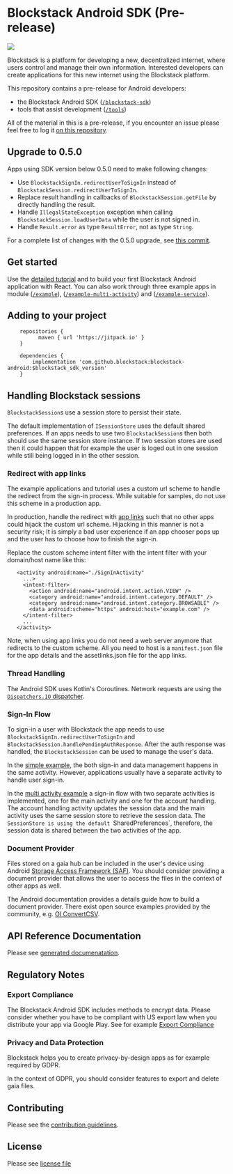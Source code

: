 # Blockstack Android SDK (Pre-release)

[![](https://jitpack.io/v/blockstack/blockstack-android.svg)](https://jitpack.io/#blockstack/blockstack-android)

Blockstack is a platform for developing a new, decentralized internet, where
users control and manage their own information. Interested developers can create
applications for this new internet using the Blockstack platform.

This repository contains a pre-release for Android developers:

- the Blockstack Android SDK ([`/blockstack-sdk`](blockstack-sdk/))
- tools that assist development ([`/tools`](tools/))


All of the material in this is a pre-release, if you encounter an issue please
feel free to log it [on this
repository](https://github.com/blockstack/blockstack-android/issues).

## Upgrade to 0.5.0
Apps using SDK version below 0.5.0 need to make following changes:

- Use `BlockstackSignIn.redirectUserToSignIn` instead of `BlockstackSession.redirectUserToSignIn`.
- Replace result handling in callbacks of `BlockstackSession.getFile` by directly handling the result.
- Handle `IllegalStateException` exception when calling `BlockstackSession.loadUserData` while 
the user is not signed in.
- Handle `Result.error` as type `ResultError`, not as type `String`.

For a complete list of changes with the 0.5.0 upgrade, see [this commit](https://github.com/blockstack/blockstack-android/commit/ca88a12fa5e4fd028caef5d54253c6cb1fbd94b0).

## Get started

Use the [detailed tutorial](https://docs.blockstack.org/android/tutorial.html) and to build your first Blockstack
Android application with React. You can also work through three example apps in
module ([`/example`](examples/)),
([`/example-multi-activity`](example-multi-activity/)) and ([`/example-service`](example-service/)).

## Adding to your project
```
    repositories {
          maven { url 'https://jitpack.io' }
    }

    dependencies {
        implementation 'com.github.blockstack:blockstack-android:$blockstack_sdk_version'
    }
```

## Handling Blockstack sessions
`BlockstackSession`s use a session store to persist their state. 

The default implementation of `ISessionStore` uses the default shared preferences. If an apps needs 
to use two `BlockstackSession`s then both should use the same session store instance. If two session stores 
are used then it could happen that for example the user is loged out in one session while still being logged in 
in the other session.


### Redirect with app links
The example applications and tutorial uses a custom url scheme to handle the redirect 
from the sign-in process. While suitable for samples, do not use this scheme in a production app.

In production, handle the redirect with [app links](https://developer.android.com/studio/write/app-link-indexing) 
such that no other apps could hijack the custom url scheme. Hijacking in this manner is not a security risk; It 
is simply a bad user experience if an app chooser pops up and the user has to choose how to finish the sign-in.

Replace the custom scheme intent filter with the intent filter with your domain/host name like this:
```
   <activity android:name="./SignInActivity"
     ...>
     <intent-filter>
       <action android:name="android.intent.action.VIEW" />
       <category android:name="android.intent.category.DEFAULT" />
       <category android:name="android.intent.category.BROWSABLE" />
       <data android:scheme="https" android:host="example.com" />
     </intent-filter>
     ...
   </activity>
```           
   
Note, when using app links you do not need a web server anymore that redirects to the custom scheme. 
All you need to host is a `manifest.json` file for the app details and the assetlinks.json file for the app links.

### Thread Handling
The Android SDK uses Kotlin's Coroutines. Network requests are using the [`Dispatchers.IO` dispatcher](https://developer.android.com/kotlin/coroutines#main-safety).

### Sign-In Flow
To sign-in a user with Blockstack the app needs to use `BlockstackSignIn.redirectUserToSignIn` and 
`BlockstackSession.handlePendingAuthResponse`. After the auth response was handled, the `BlockstackSession` can
 be used to manage the user's data.
 
In the [simple example](/example), the both sign-in and data management happens in the same activity. 
However, applications usually have a separate activity to handle user sign-in. 

In the [multi activity example](/example-multi-activities) a sign-in flow with two separate activities
is implemented, one for the main activity and one for the account handling.
The account handling activity updates the session data and the main activity
uses the same session store to retrieve the session data. The
`SessionStore is using the default `SharedPreferences`, therefore, the 
session data is shared between the two activities of the app.


### Document Provider
Files stored on a gaia hub can be included in the user's device using
Android [Storage Access Framework (SAF)](https://developer.android.com/guide/topics/providers/document-provider). 
You should consider providing a document provider that allows the user
to access the files in the context of other apps as well.

The Android documentation provides a details guide how to build a 
 document provider. There exist open source examples provided by 
 the community, e.g. [OI ConvertCSV](https://github.com/openintents/convertcsv).



## API Reference Documentation
Please see [generated documenatation](https://blockstack.github.io/blockstack-android/index.html).

## Regulatory Notes

### Export Compliance
The Blockstack Android SDK includes methods to encrypt data. 
Please consider whether you have to be compliant with US export law 
when you distribute your app via Google Play. See for example [Export Compliance](https://support.google.com/googleplay/android-developer/answer/113770?hl=en)

### Privacy and Data Protection
Blockstack helps you to create privacy-by-design apps as for example 
required by GDPR. 

In the context of GDPR, you should consider features 
to export and delete gaia files.


## Contributing
Please see the [contribution guidelines](CONTRIBUTING.md).

## License
Please see [license file](LICENSE)
